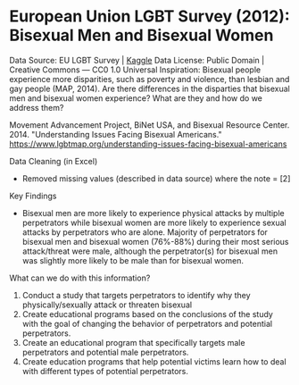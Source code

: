 # European Union LGBT Survey (2012): Bisexual Men and Bisexual Women

Data Source: EU LGBT Survey | [Kaggle](https://www.kaggle.com/datasets/ruslankl/european-union-lgbt-survey-2012?select=LGBT_Survey_ViolenceAndHarassment.csv)
Data License: Public Domain | Creative Commons — CC0 1.0 Universal
Inspiration: Bisexual people experience more disparities, such as poverty and violence, than lesbian and gay people (MAP, 2014). Are there differences in the disparties that bisexual men and bisexual women experience? What are they and how do we address them? 

Movement Advancement Project, BiNet USA, and Bisexual Resource Center. 2014. "Understanding Issues Facing Bisexual Americans." https://www.lgbtmap.org/understanding-issues-facing-bisexual-americans

Data Cleaning (in Excel)
* Removed missing values (described in data source) where the note = [2]

Key Findings
* Bisexual men are more likely to experience physical attacks by multiple perpetrators while bisexual women are more likely to experience sexual attacks by perpetrators who are alone. Majority of perpetrators for bisexual men and bisexual women (76%-88%) during their most serious attack/threat were male, although the perpetrator(s) for bisexual men was slightly more likely to be male than for bisexual women.

What can we do with this information?
1. Conduct a study that targets perpetrators to identify why they physically/sexually attack or threaten bisexual 
2. Create educational programs based on the conclusions of the study with the goal of changing the behavior of perpetrators and potential perpetrators. 
3. Create an educational program that specifically targets male perpetrators and potential male perpetrators. 
4. Create education programs that help potential victims learn how to deal with different types of potential perpetrators.





